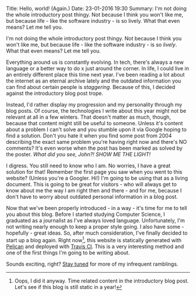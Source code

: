 Title:  Hello, world! (Again.)
Date: 23-01-2016 19:30
Summary: I'm not doing the whole introductory post thingy. Not because I think you won't like me, but because life - like the software industry - is so lively. What that even means? Let me tell you.

I'm not doing the whole introductory post thingy. Not because I think you won't like me, but because life - like the software industry - is so *lively*.
What that even means? Let me tell you.

Everything around us is constantly evolving. In tech, there's always a new language or a better way to do x just around the corner. In life, I could live in an entirely different place this time next year.
I've been reading a lot about the internet as an eternal archive lately and the outdated information you can find about certain people is *staggering*. Because of this, I decided against the introductory blog post trope.

Instead, I'd rather display my progression and my personality through my blog posts. Of course, the technologies I write about this year might not be relevant at all in a few winters. That doesn't matter as much, though, because that content might still be useful to someone.
Unless it's content about a problem I can't solve and you stumble upon it via Google hoping to find a solution. Don't you hate it when you find some post from 2004 describing the exact same problem you're having right now and there's NO comments?
It's even worse when the post has been marked as solved by the poster. *What did you see, John?! SHOW ME THE LIGHT!*

I digress. You still need to know who I am. No worries, I have a great solution for that! Remember the first page you saw when you went to this website? (Unless you're a Googler. Hi!) I'm going to be using that as a living document.
This is going to be great for visitors - who will always get to know about me the way I am right then and there - and for me, because I don't have to worry about outdated personal information in a blog post.

Now that we've been properly introduced - in a way - it's time for me to tell you about this blog. Before I started studying Computer Science, I graduated as a journalist as I've always loved language.
Unfortunately, I'm not writing nearly enough to keep a proper style going. I also have some - hopefully - great ideas. So, after much consideration, I've finally decided to start up a blog again.
Right now[^1], this website is statically generated with [Pelican](http://getpelican.com) and deployed with [Travis CI](https://travis-ci.org). This is a very interesting method and one of the first things I'm going to be writing about.

Sounds exciting, right? [Stay tuned](http://marcsleegers.com/atom.xml) for more of my infrequent ramblings.

[^1]: Oops, I did it anyway. Time related content in the introductory blog post. Let's see if this blog is still static in a year!
